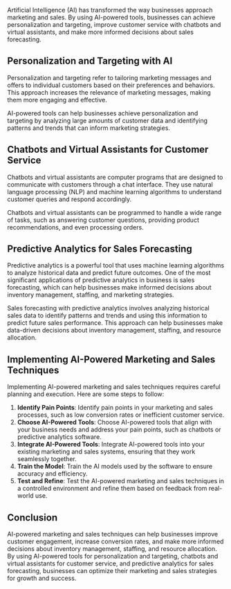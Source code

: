 
Artificial Intelligence (AI) has transformed the way businesses approach marketing and sales. By using AI-powered tools, businesses can achieve personalization and targeting, improve customer service with chatbots and virtual assistants, and make more informed decisions about sales forecasting.

Personalization and Targeting with AI
-------------------------------------

Personalization and targeting refer to tailoring marketing messages and offers to individual customers based on their preferences and behaviors. This approach increases the relevance of marketing messages, making them more engaging and effective.

AI-powered tools can help businesses achieve personalization and targeting by analyzing large amounts of customer data and identifying patterns and trends that can inform marketing strategies.

Chatbots and Virtual Assistants for Customer Service
----------------------------------------------------

Chatbots and virtual assistants are computer programs that are designed to communicate with customers through a chat interface. They use natural language processing (NLP) and machine learning algorithms to understand customer queries and respond accordingly.

Chatbots and virtual assistants can be programmed to handle a wide range of tasks, such as answering customer questions, providing product recommendations, and even processing orders.

Predictive Analytics for Sales Forecasting
------------------------------------------

Predictive analytics is a powerful tool that uses machine learning algorithms to analyze historical data and predict future outcomes. One of the most significant applications of predictive analytics in business is sales forecasting, which can help businesses make informed decisions about inventory management, staffing, and marketing strategies.

Sales forecasting with predictive analytics involves analyzing historical sales data to identify patterns and trends and using this information to predict future sales performance. This approach can help businesses make data-driven decisions about inventory management, staffing, and resource allocation.

Implementing AI-Powered Marketing and Sales Techniques
------------------------------------------------------

Implementing AI-powered marketing and sales techniques requires careful planning and execution. Here are some steps to follow:

1. **Identify Pain Points**: Identify pain points in your marketing and sales processes, such as low conversion rates or inefficient customer service.
2. **Choose AI-Powered Tools**: Choose AI-powered tools that align with your business needs and address your pain points, such as chatbots or predictive analytics software.
3. **Integrate AI-Powered Tools**: Integrate AI-powered tools into your existing marketing and sales systems, ensuring that they work seamlessly together.
4. **Train the Model**: Train the AI models used by the software to ensure accuracy and efficiency.
5. **Test and Refine**: Test the AI-powered marketing and sales techniques in a controlled environment and refine them based on feedback from real-world use.

Conclusion
----------

AI-powered marketing and sales techniques can help businesses improve customer engagement, increase conversion rates, and make more informed decisions about inventory management, staffing, and resource allocation. By using AI-powered tools for personalization and targeting, chatbots and virtual assistants for customer service, and predictive analytics for sales forecasting, businesses can optimize their marketing and sales strategies for growth and success.
